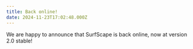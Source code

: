 ```yaml
---
title: Back online!
date: 2024-11-23T17:02:48.000Z
---
```


We are happy to announce that SurfScape is back online, now at version 2.0 stable!

